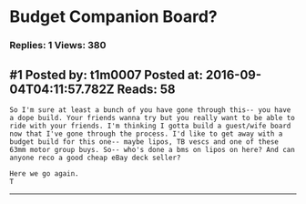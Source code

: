 # Budget Companion Board?

### Replies: 1 Views: 380

## \#1 Posted by: t1m0007 Posted at: 2016-09-04T04:11:57.782Z Reads: 58

```
So I'm sure at least a bunch of you have gone through this-- you have a dope build. Your friends wanna try but you really want to be able to ride with your friends. I'm thinking I gotta build a guest/wife board now that I've gone through the process. I'd like to get away with a budget build for this one-- maybe lipos, TB vescs and one of these 63mm motor group buys. So-- who's done a bms on lipos on here? And can anyone reco a good cheap eBay deck seller?

Here we go again. 
T
```

---
